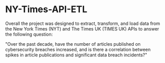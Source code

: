 # NY-Times-API-ETL

Overall the project was designed to extract, transform, and load data from the New York Times (NYT) and The Times UK (TIMES UK) APIs to answer the following question:

"Over the past decade, have the number of articles published on cybersecurity breaches increased, and is there a correlation between spikes in article publications and significant data breach incidents?"
